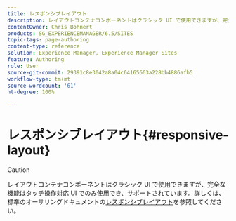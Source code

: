 ```yaml
---
title: レスポンシブレイアウト
description: レイアウトコンテナコンポーネントはクラシック UI で使用できますが、完全な機能はタッチ操作対応 UI でのみ使用でき、サポートされています。
contentOwner: Chris Bohnert
products: SG_EXPERIENCEMANAGER/6.5/SITES
topic-tags: page-authoring
content-type: reference
solution: Experience Manager, Experience Manager Sites
feature: Authoring
role: User
source-git-commit: 29391c8e3042a8a04c64165663a228bb4886afb5
workflow-type: tm+mt
source-wordcount: '61'
ht-degree: 100%

---
```


# レスポンシブレイアウト{#responsive-layout}

>[!CAUTION]
>
>レイアウトコンテナコンポーネントはクラシック UI で使用できますが、完全な機能はタッチ操作対応 UI でのみ使用でき、サポートされています。詳しくは、標準のオーサリングドキュメントの[レスポンシブレイアウト](/help/sites-authoring/responsive-layout.md)を参照してください。
